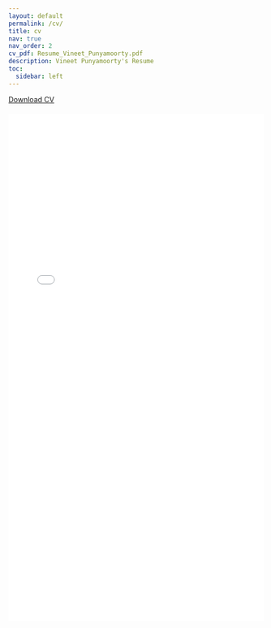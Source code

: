 ```yaml
---
layout: default
permalink: /cv/
title: cv
nav: true
nav_order: 2
cv_pdf: Resume_Vineet_Punyamoorty.pdf
description: Vineet Punyamoorty's Resume
toc:
  sidebar: left
---
```


<div style="margin-bottom: 20px;">
  <a href="/assets/pdf/Resume_Vineet_Punyamoorty.pdf" download class="btn btn-primary">Download CV</a>
</div>

<embed src="/assets/pdf/Resume_Vineet_Punyamoorty.pdf" type="application/pdf" width="100%" height="1000px" />
